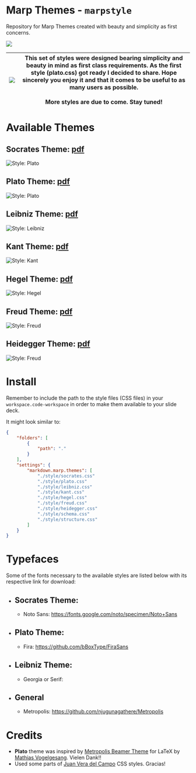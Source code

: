 # Marp Themes - `marpstyle`

Repository for Marp Themes created with beauty and simplicity as first concerns.

![](https://camo.githubusercontent.com/83d3746e5881c1867665223424263d8e604df233d0a11aae0813e0414d433943/68747470733a2f2f696d672e736869656c64732e696f2f62616467652f6c6963656e73652d4d49542d626c75652e737667)

| ![](img/plow_man.gif) | This set of styles were designed bearing simplicity and beauty in mind as first class requirements. As the first style (plato.css) got ready I decided to share.  Hope sincerely you enjoy it and that it comes to be useful to as many users as possible. <br> <br>More styles are due to come. Stay tuned! |
| --------------------- | ------------------------------------------------------------------------------------------------------------------------------------------------------------------------------------------------------------------------------------------------------------------------------------------------------------ |

# Available Themes

## Socrates Theme: [pdf](examples/example-socrates.pdf)

![Style: Plato](img/socrates.png)<br>

## Plato Theme: [pdf](examples/example-plato.pdf)

![Style: Plato](img/plato.png)<br>

## Leibniz Theme: [pdf](examples/example-leibniz.pdf)

![Style: Leibniz](img/leibniz.png)<br>

## Kant Theme: [pdf](examples/example-kant.pdf)

![Style: Kant](img/kant.png)<br>

## Hegel Theme: [pdf](examples/example-hegel.pdf)

![Style: Hegel](img/hegel.png)<br>

## Freud Theme: [pdf](examples/example-freud.pdf)

![Style: Freud](img/freud.png)<br>

## Heidegger Theme: [pdf](examples/example-heidegger.pdf)

![Style: Freud](img/heidegger.png)<br>

# Install

Remember to include the path to the style files (CSS files) in your `workspace.code-workspace` in order to make them available to your slide deck.

It might look similar to:

```json
{
    "folders": [
        {
            "path": "."
        }
    ],
    "settings": {
        "markdown.marp.themes": [
            "./style/socrates.css"
            "./style/plato.css"
            "./style/leibniz.css"
            "./style/kant.css"
            "./style/hegel.css"
            "./style/freud.css"
            "./style/heidegger.css"
            "./style/schema.css"
            "./style/structure.css"
        ]
    }
}
```

# Typefaces

Some of the fonts necessary to the available styles are listed below with its respective link for download:

- ## Socrates Theme:
  
  - Noto Sans: https://fonts.google.com/noto/specimen/Noto+Sans

- ## Plato Theme:
  
  - Fira: https://github.com/bBoxType/FiraSans

- ## Leibniz Theme:
  
  - Georgia or Serif: 

- ## General
  
  - Metropolis: https://github.com/njugunagathere/Metropolis

# Credits

- **Plato** theme was inspired by [Metropolis Beamer Theme](https://github.com/matze/mtheme) for LaTeX by [Mathias Vogelgesang](https://github.com/matze/mtheme). Vielen Dank!!
- Used some parts of [Juan Vera del Campo](https://github.com/Juanvvc) CSS styles. Gracias!